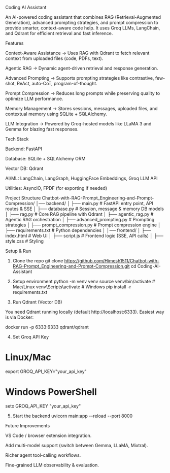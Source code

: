 Coding AI Assistant

An AI-powered coding assistant that combines RAG (Retrieval-Augmented Generation), advanced prompting strategies, and prompt compression to provide smarter, context-aware code help. It uses Groq LLMs, LangChain, and Qdrant for efficient retrieval and fast inference.

Features

Context-Aware Assistance → Uses RAG with Qdrant to fetch relevant context from uploaded files (code, PDFs, text).

Agentic RAG → Dynamic agent-driven retrieval and response generation.

Advanced Prompting → Supports prompting strategies like contrastive, few-shot, ReAct, auto-CoT, program-of-thought.

Prompt Compression → Reduces long prompts while preserving quality to optimize LLM performance.

Memory Management → Stores sessions, messages, uploaded files, and contextual memory using SQLite + SQLAlchemy.

LLM Integration → Powered by Groq-hosted models like LLaMA 3 and Gemma for blazing fast responses.

Tech Stack

Backend: FastAPI

Database: SQLite + SQLAlchemy ORM

Vector DB: Qdrant

AI/ML: LangChain, LangGraph, HuggingFace Embeddings, Groq LLM API

Utilities: AsyncIO, FPDF (for exporting if needed)

Project Structure
Chatbot-with-RAG-Prompt_Engineering-and-Prompt-Compression/
│── backend/
│   ├── main.py                # FastAPI entry point, API routes & SSE
│   ├── database.py            # Session, message & memory DB models
│   ├── rag.py                 # Core RAG pipeline with Qdrant
│   ├── agentic_rag.py         # Agentic RAG orchestration
│   ├── advanced_prompting.py  # Prompting strategies
│   ├── prompt_compression.py  # Prompt compression engine
│   ├── requirements.txt       # Python dependencies
│
│── frontend/
│   ├── index.html             # Web UI
│   ├── script.js              # Frontend logic (SSE, API calls)
│   ├── style.css              # Styling

Setup & Run
1. Clone the repo
git clone https://github.com/Himesh1511/Chatbot-with-RAG-Prompt_Engineering-and-Prompt-Compression.git
cd Coding-AI-Assistant

2. Setup environment
python -m venv venv
source venv/bin/activate       # Mac/Linux
venv\Scripts\activate          # Windows
pip install -r requirements.txt

3. Run Qdrant (Vector DB)

You need Qdrant running locally (default http://localhost:6333).
Easiest way is via Docker:

docker run -p 6333:6333 qdrant/qdrant

4. Set Groq API Key
# Linux/Mac
export GROQ_API_KEY="your_api_key"

# Windows PowerShell
setx GROQ_API_KEY "your_api_key"

5. Start the backend
uvicorn main:app --reload --port 8000

Future Improvements

VS Code / browser extension integration.

Add multi-model support (switch between Gemma, LLaMA, Mixtral).

Richer agent tool-calling workflows.

Fine-grained LLM observability & evaluation.
